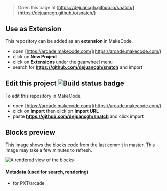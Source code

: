  


> Open this page at [https://dejuancgh.github.io/snatch/](https://dejuancgh.github.io/snatch/)

## Use as Extension

This repository can be added as an **extension** in MakeCode.

* open [https://arcade.makecode.com/](https://arcade.makecode.com/)
* click on **New Project**
* click on **Extensions** under the gearwheel menu
* search for **https://github.com/dejuancgh/snatch** and import

## Edit this project ![Build status badge](https://github.com/dejuancgh/snatch/workflows/MakeCode/badge.svg)

To edit this repository in MakeCode.

* open [https://arcade.makecode.com/](https://arcade.makecode.com/)
* click on **Import** then click on **Import URL**
* paste **https://github.com/dejuancgh/snatch** and click import

## Blocks preview

This image shows the blocks code from the last commit in master.
This image may take a few minutes to refresh.

![A rendered view of the blocks](https://github.com/dejuancgh/snatch/raw/master/.github/makecode/blocks.png)

#### Metadata (used for search, rendering)

* for PXT/arcade
<script src="https://makecode.com/gh-pages-embed.js"></script><script>makeCodeRender("{{ site.makecode.home_url }}", "{{ site.github.owner_name }}/{{ site.github.repository_name }}");</script>
